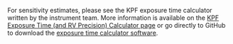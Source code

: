 For sensitivity estimates, please see the KPF exposure time calculator written by the instrument team. More information is available on the [KPF Exposure Time (and RV Precision) Calculator page](https://exoplanets.caltech.edu/kpf-exposure-time-calculator/) or go directly to GitHub to download the [exposure time calculator software](https://github.com/California-Planet-Search/KPF-etc).
